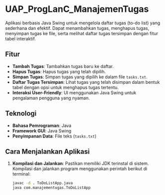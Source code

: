 # UAP_ProgLanC_ManajemenTugas

Aplikasi berbasis Java Swing untuk mengelola daftar tugas (to-do list) yang sederhana dan efektif. Dapat menambahkan tugas, menghapus tugas, menyimpan tugas ke file, serta melihat daftar tugas tersimpan dengan fitur tabel interaktif.

## Fitur

- **Tambah Tugas**: Tambahkan tugas baru ke daftar.
- **Hapus Tugas**: Hapus tugas yang telah dipilih.
- **Simpan Tugas**: Simpan tugas yang dipilih ke dalam file `tasks.txt`.
- **Daftar Tugas Tersimpan**: Lihat tugas yang telah disimpan dalam bentuk tabel dengan opsi untuk menghapus tugas tertentu.
- **Interaksi User-Friendly**: UI menggunakan Java Swing untuk pengalaman pengguna yang nyaman.

## Teknologi

- **Bahasa Pemrograman**: Java
- **Framework GUI**: Java Swing
- **Penyimpanan Data**: File teks (`tasks.txt`)

## Cara Menjalankan Aplikasi

1. **Kompilasi dan Jalankan**:
   Pastikan memiliki JDK terinstal di sistem. Kompilasi dan jalankan program menggunakan perintah berikut di terminal:

   ```bash
   javac -d . ToDoListApp.java
   java com.manajementugas.ToDoListApp
